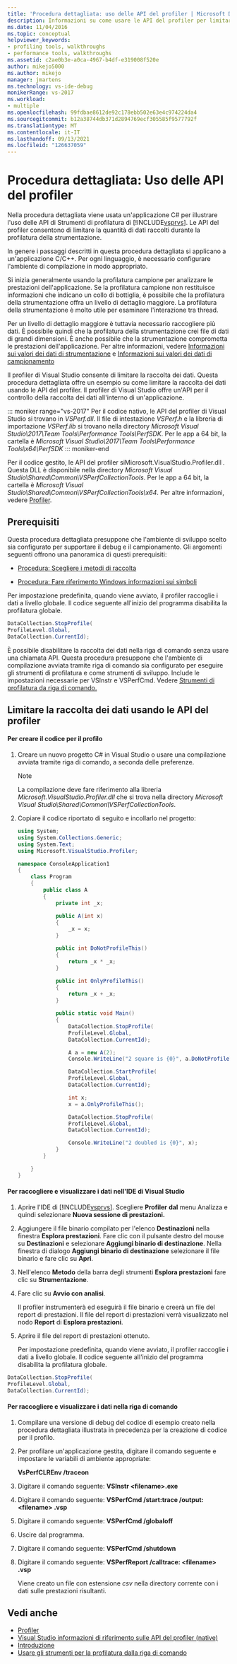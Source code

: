 ```yaml
---
title: 'Procedura dettagliata: uso delle API del profiler | Microsoft Docs'
description: Informazioni su come usare le API del profiler per limitare la quantità di dati raccolti durante la profilatura della strumentazione.
ms.date: 11/04/2016
ms.topic: conceptual
helpviewer_keywords:
- profiling tools, walkthroughs
- performance tools, walkthroughs
ms.assetid: c2ae0b3e-a0ca-4967-b4df-e319008f520e
author: mikejo5000
ms.author: mikejo
manager: jmartens
ms.technology: vs-ide-debug
monikerRange: vs-2017
ms.workload:
- multiple
ms.openlocfilehash: 99fdbae8612de92c178ebb502e63e4c974224da4
ms.sourcegitcommit: b12a38744db371d2894769ecf305585f9577792f
ms.translationtype: MT
ms.contentlocale: it-IT
ms.lasthandoff: 09/13/2021
ms.locfileid: "126637059"
---
```

# <a name="walkthrough-using-profiler-apis"></a>Procedura dettagliata: Uso delle API del profiler

Nella procedura dettagliata viene usata un'applicazione C# per illustrare l'uso delle API di Strumenti di profilatura di [!INCLUDE[vsprvs](../code-quality/includes/vsprvs_md.md)]. Le API del profiler consentono di limitare la quantità di dati raccolti durante la profilatura della strumentazione.

 In genere i passaggi descritti in questa procedura dettagliata si applicano a un'applicazione C/C++. Per ogni linguaggio, è necessario configurare l'ambiente di compilazione in modo appropriato.

 Si inizia generalmente usando la profilatura campione per analizzare le prestazioni dell'applicazione. Se la profilatura campione non restituisce informazioni che indicano un collo di bottiglia, è possibile che la profilatura della strumentazione offra un livello di dettaglio maggiore. La profilatura della strumentazione è molto utile per esaminare l'interazione tra thread.

 Per un livello di dettaglio maggiore è tuttavia necessario raccogliere più dati. È possibile quindi che la profilatura della strumentazione crei file di dati di grandi dimensioni. È anche possibile che la strumentazione comprometta le prestazioni dell'applicazione. Per altre informazioni, vedere [Informazioni sui valori dei dati di strumentazione](../profiling/understanding-instrumentation-data-values.md) e [Informazioni sui valori dei dati di campionamento](../profiling/understanding-sampling-data-values.md)

 Il profiler di Visual Studio consente di limitare la raccolta dei dati. Questa procedura dettagliata offre un esempio su come limitare la raccolta dei dati usando le API del profiler. Il profiler di Visual Studio offre un'API per il controllo della raccolta dei dati all'interno di un'applicazione.

 ::: moniker range="vs-2017"
 Per il codice nativo, le API del profiler di Visual Studio si trovano in *VSPerf.dll*. Il file di intestazione *VSPerf.h* e la libreria di importazione *VSPerf.lib* si trovano nella directory *Microsoft Visual Studio\2017\Team Tools\Performance Tools\PerfSDK*.  Per le app a 64 bit, la cartella è *Microsoft Visual Studio\2017\Team Tools\Performance Tools\x64\PerfSDK*
 ::: moniker-end

 Per il codice gestito, le API del profiler siMicrosoft.VisualStudio.Profiler.dll *.* Questa DLL è disponibile nella directory *Microsoft Visual Studio\Shared\Common\VSPerfCollectionTools*. Per le app a 64 bit, la cartella è *Microsoft Visual Studio\Shared\Common\VSPerfCollectionTools\x64*. Per altre informazioni, vedere [Profiler](/previous-versions/ms242704(v=vs.140)).

## <a name="prerequisites"></a>Prerequisiti
 Questa procedura dettagliata presuppone che l'ambiente di sviluppo scelto sia configurato per supportare il debug e il campionamento. Gli argomenti seguenti offrono una panoramica di questi prerequisiti:

- [Procedura: Scegliere i metodi di raccolta](../profiling/how-to-choose-collection-methods.md)

- [Procedura: Fare riferimento Windows informazioni sui simboli](../profiling/how-to-reference-windows-symbol-information.md)

 Per impostazione predefinita, quando viene avviato, il profiler raccoglie i dati a livello globale. Il codice seguente all'inizio del programma disabilita la profilatura globale.

```csharp
DataCollection.StopProfile(
ProfileLevel.Global,
DataCollection.CurrentId);
```

 È possibile disabilitare la raccolta dei dati nella riga di comando senza usare una chiamata API. Questa procedura presuppone che l'ambiente di compilazione avviata tramite riga di comando sia configurato per eseguire gli strumenti di profilatura e come strumenti di sviluppo. Include le impostazioni necessarie per VSInstr e VSPerfCmd. Vedere [Strumenti di profilatura da riga di comando.](../profiling/using-the-profiling-tools-from-the-command-line.md)

## <a name="limit-data-collection-using-profiler-apis"></a>Limitare la raccolta dei dati usando le API del profiler

#### <a name="to-create-the-code-to-profile"></a>Per creare il codice per il profilo

1. Creare un nuovo progetto C# in Visual Studio o usare una compilazione avviata tramite riga di comando, a seconda delle preferenze.

    > [!NOTE]
    > La compilazione deve fare riferimento alla libreria *Microsoft.VisualStudio.Profiler.dll* che si trova nella directory *Microsoft Visual Studio\Shared\Common\VSPerfCollectionTools*.

2. Copiare il codice riportato di seguito e incollarlo nel progetto:

    ```csharp
    using System;
    using System.Collections.Generic;
    using System.Text;
    using Microsoft.VisualStudio.Profiler;

    namespace ConsoleApplication1
    {
        class Program
        {
            public class A
            {
                private int _x;

                public A(int x)
                {
                    _x = x;
                }

                public int DoNotProfileThis()
                {
                    return _x * _x;
                }

                public int OnlyProfileThis()
                {
                    return _x + _x;
                }

                public static void Main()
                {
                    DataCollection.StopProfile(
                    ProfileLevel.Global,
                    DataCollection.CurrentId);

                    A a = new A(2);
                    Console.WriteLine("2 square is {0}", a.DoNotProfileThis());

                    DataCollection.StartProfile(
                    ProfileLevel.Global,
                    DataCollection.CurrentId);

                    int x;
                    x = a.OnlyProfileThis();

                    DataCollection.StopProfile(
                    ProfileLevel.Global,
                    DataCollection.CurrentId);

                    Console.WriteLine("2 doubled is {0}", x);
                }
            }

        }
    }
    ```

#### <a name="to-collect-and-view-data-in-the-visual-studio-ide"></a>Per raccogliere e visualizzare i dati nell'IDE di Visual Studio

1. Aprire l'IDE di [!INCLUDE[vsprvs](../code-quality/includes/vsprvs_md.md)]. Scegliere **Profiler** **dal** menu Analizza e quindi selezionare **Nuova sessione di prestazioni.**

2. Aggiungere il file binario compilato per l'elenco **Destinazioni** nella finestra **Esplora prestazioni**. Fare clic con il pulsante destro del mouse su **Destinazioni** e selezionare **Aggiungi binario di destinazione**. Nella finestra di dialogo **Aggiungi binario di destinazione** selezionare il file binario e fare clic su **Apri**.

3. Nell'elenco **Metodo** della barra degli strumenti **Esplora prestazioni** fare clic su **Strumentazione**.

4. Fare clic su **Avvio con analisi**.

    Il profiler instrumenterà ed eseguirà il file binario e creerà un file del report di prestazioni. Il file del report di prestazioni verrà visualizzato nel nodo **Report** di **Esplora prestazioni**.

5. Aprire il file del report di prestazioni ottenuto.

   Per impostazione predefinita, quando viene avviato, il profiler raccoglie i dati a livello globale. Il codice seguente all'inizio del programma disabilita la profilatura globale.

```csharp
DataCollection.StopProfile(
ProfileLevel.Global,
DataCollection.CurrentId);
```

#### <a name="to-collect-and-view-data-at-the-command-line"></a>Per raccogliere e visualizzare i dati nella riga di comando

1. Compilare una versione di debug del codice di esempio creato nella procedura dettagliata illustrata in precedenza per la creazione di codice per il profilo.

2. Per profilare un'applicazione gestita, digitare il comando seguente e impostare le variabili di ambiente appropriate:

     **VsPerfCLREnv /traceon**

3. Digitare il comando seguente: **VSInstr \<filename>.exe**

4. Digitare il comando seguente: **VSPerfCmd /start:trace /output: \<filename> .vsp**

5. Digitare il comando seguente: **VSPerfCmd /globaloff**

6. Uscire dal programma.

7. Digitare il comando seguente: **VSPerfCmd /shutdown**

8. Digitare il comando seguente: **VSPerfReport /calltrace: \<filename> .vsp**

     Viene creato un file con estensione *csv* nella directory corrente con i dati sulle prestazioni risultanti.

## <a name="see-also"></a>Vedi anche

- [Profiler](/previous-versions/ms242704(v=vs.140))
- [Visual Studio informazioni di riferimento sulle API del profiler (native)](../profiling/visual-studio-profiler-api-reference-native.md)
- [Introduzione](../profiling/getting-started-with-performance-tools.md)
- [Usare gli strumenti per la profilatura dalla riga di comando](../profiling/using-the-profiling-tools-from-the-command-line.md)
